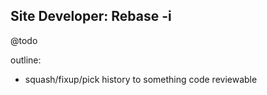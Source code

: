 Site Developer: Rebase -i
-------------------------

@todo

outline:
- squash/fixup/pick history to something code reviewable

